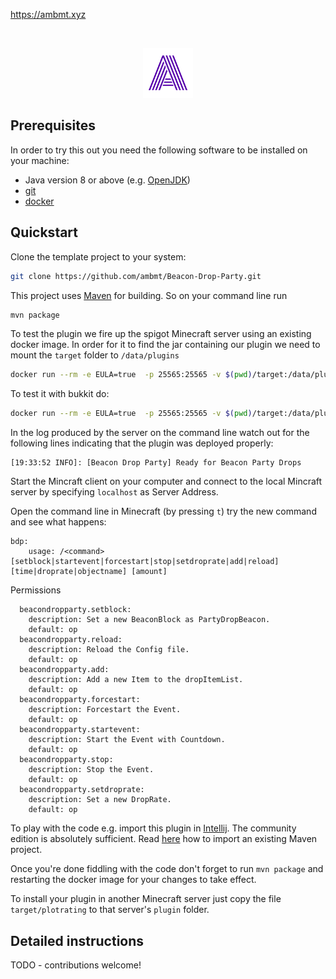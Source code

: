 https://ambmt.xyz


<!-- PROJECT LOGO -->
<br />
<p align="center">
  <a href="https://github.com/ambmt">
    <img src="images/clear-a.png" alt="Logo" width="80" height="80">
  </a>

## Prerequisites

In order to try this out you need the following software to be installed on your machine:

* Java version 8 or above (e.g. [OpenJDK](https://openjdk.java.net/install/))
* [git](https://git-scm.com/book/en/v2/Getting-Started-Installing-Git)
* [docker](https://docs.docker.com/v17.09/engine/installation/)

## Quickstart

Clone the template project to your system:
````bash
git clone https://github.com/ambmt/Beacon-Drop-Party.git
````

This project uses [Maven](https://maven.apache.org/) for building. So on your command line run

````bash
mvn package
```` 

To test the plugin we fire up the spigot Minecraft server using an existing docker image.
In order for it to find the jar containing our plugin we need to mount the `target` folder to `/data/plugins`

````bash
docker run --rm -e EULA=true  -p 25565:25565 -v $(pwd)/target:/data/plugins cmunroe/spigot:1.16.4 
````

To test it with bukkit do:

````bash
docker run --rm -e EULA=true  -p 25565:25565 -v $(pwd)/target:/data/plugins cmunroe/bukkit:1.16.4
````

In the log produced by the server on the command line watch out for the following lines indicating that the plugin
was deployed properly:

```
[19:33:52 INFO]: [Beacon Drop Party] Ready for Beacon Party Drops
``` 

Start the Mincraft client on your computer and connect to the local Mincraft server by specifying `localhost` as Server Address.

Open the command line in Minecraft (by pressing `t`) try the new command and see what happens:
```
bdp:
    usage: /<command> [setblock|startevent|forcestart|stop|setdroprate|add|reload] [time|droprate|objectname] [amount]
```
Permissions
```
  beacondropparty.setblock:
    description: Set a new BeaconBlock as PartyDropBeacon.
    default: op
  beacondropparty.reload:
    description: Reload the Config file.
    default: op
  beacondropparty.add:
    description: Add a new Item to the dropItemList.
    default: op
  beacondropparty.forcestart:
    description: Forcestart the Event.
    default: op
  beacondropparty.startevent:
    description: Start the Event with Countdown.
    default: op
  beacondropparty.stop:
    description: Stop the Event.
    default: op
  beacondropparty.setdroprate:
    description: Set a new DropRate.
    default: op
```

To play with the code e.g. import this plugin in [Intellij](https://www.jetbrains.com/de-de/idea/download/). The
community edition is absolutely sufficient. Read [here](https://www.jetbrains.com/help/idea/maven-support.html) how to
import an existing Maven project.

Once you're done fiddling with the code don't forget to run `mvn package` and restarting the docker image for
your changes to take effect.

To install your plugin in another Minecraft server just copy the file `target/plotrating` to
that server's `plugin` folder. 

## Detailed instructions

TODO - contributions welcome! 
